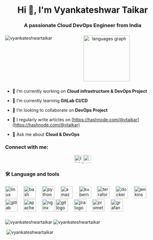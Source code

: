 <h1 align="center">Hi 👋, I'm Vyankateshwar Taikar</h1>
<h3 align="center">A passionate Cloud DevOps Engineer from India</h3>


###

<div align="center">
<img align="left" src="https://github-readme-stats.vercel.app/api/top-langs?username=vyankateshwartaikar&show_icons=true&locale=en&layout=compact" 
alt="vyankateshwartaikar" />
<img src="https://github-readme-stats.vercel.app/api/top-langs?username=maurodesouza&locale=en&hide_title=false&layout=compact&card_width=320&langs_count=5&theme=dracula&hide_border=false" height="150" alt="languages graph" />
</div>

###
<p></p>


###



- 🔭 I’m currently working on **Cloud infrastructure & DevOps Project**

- 🌱 I’m currently learning **GitLab CI/CD**

- 👯 I’m looking to collaborate on **DevOps Project**

- 📝 I regularly write articles on [https://hashnode.com/@vtaikar](https://hashnode.com/@vtaikar)

- 💬 Ask me about **Cloud & DevOps**



<h3 align="left">Connect with me:</h3>

<div align="center">
<a href="https://www.linkedin.com/in/vyankateshwar-taikar/" target="_blank">
<img src="https://img.shields.io/static/v1?message=LinkedIn&logo=linkedin&label=&color=0077B5&logoColor=white&labelColor=&style=for-the-badge" height="25" alt="linkedin logo" />
</a>
<a href="https://hashnode.com/@vtaikar" target="_blank">
<img src="https://img.shields.io/static/v1?message=Hashnode&logo=medium&label=&color=&logoColor=white&labelColor=&style=for-the-badge" height="25" alt="medium logo" />
</a>
</div>

###

<h3 align="left">🛠 Language and tools</h3>

###

<div align="left">
<img src="https://cdn.jsdelivr.net/gh/devicons/devicon/icons/linux/linux-original.svg" height="40" alt="linux logo" />
<img width="12" />
<img src="https://cdn.simpleicons.org/gnubash/4EAA25" height="40" alt="bash logo" />
<img width="12" />
<img src="https://skillicons.dev/icons?i=py" height="40" alt="python logo" />
<img width="12" />
<img src="https://skillicons.dev/icons?i=aws" height="40" alt="amazonwebservices logo" />
<img width="12" />
<img src="https://skillicons.dev/icons?i=kubernetes" height="40" alt="kubernetes logo" />
<img width="12" />
<img src="https://cdn.simpleicons.org/terraform/7B42BC" height="40" alt="terraform logo" />
<img width="12" />
<img src="https://skillicons.dev/icons?i=docker" height="40" alt="docker logo" />
<img width="12" />
<img src="https://skillicons.dev/icons?i=jenkins" height="40" alt="jenkins logo" />
<img width="12" />
<img src="https://cdn.jsdelivr.net/gh/devicons/devicon/icons/gitlab/gitlab-original.svg" height="40" alt="gitlab logo" />
<img width="12" />
<img src="https://cdn.jsdelivr.net/gh/devicons/devicon/icons/apache/apache-original.svg" height="40" alt="apache logo" />
<img width="12" />
<img src="https://cdn.simpleicons.org/nginx/009639" height="40" alt="nginx logo" />
<img src="https://cdn.jsdelivr.net/gh/devicons/devicon/icons/git/git-original.svg" height="40" alt="git logo" />
<img width="12" />
<img src="https://cdn.simpleicons.org/jira/0052CC" height="40" alt="jira logo" />
<img width="12" />
<img src="https://skillicons.dev/icons?i=prometheus" height="40" alt="prometheus logo" />
<img width="12" />
<img src="https://cdn.jsdelivr.net/gh/devicons/devicon/icons/grafana/grafana-original.svg" height="40" alt="grafana logo" />
</div>

###

<div align="left">
<p><img align="left" src="https://github-readme-stats.vercel.app/api/top-langs?username=vyankateshwartaikar&show_icons=true&locale=en&layout=compact" 
alt="vyankateshwartaikar" /></p> 
</div> 
<p align="left"> <img src="https://komarev.com/ghpvc/?username=vyankateshwartaikar&label=Profile%20views&color=0e75b6&style=flat" alt="vyankateshwartaikar" /> </p>

<p>&nbsp;<img align="center" src="https://github-readme-stats.vercel.app/api?username=vyankateshwartaikar&show_icons=true&locale=en" alt="vyankateshwartaikar" /></p>
